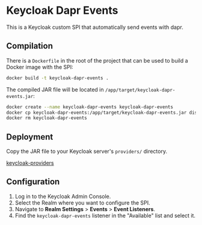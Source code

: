 # Keycloak Dapr Events

This is a Keycloak custom SPI that automatically send events with dapr.


## Compilation

There is a `Dockerfile` in the root of the project that can be used to build a Docker image with the SPI:

```bash
docker build -t keycloak-dapr-events .
```

The compiled JAR file will be located in `/app/target/keycloak-dapr-events.jar`:

```bash
docker create --name keycloak-dapr-events keycloak-dapr-events
docker cp keycloak-dapr-events:/app/target/keycloak-dapr-events.jar dist/keycloak-dapr-events.jar
docker rm keycloak-dapr-events
```


## Deployment

Copy the JAR file to your Keycloak server's `providers/` directory.

[keycloak-providers](https://github.com/ObaidDev/keycloak-providers)



## Configuration

1. Log in to the Keycloak Admin Console.
2. Select the Realm where you want to configure the SPI.
3. Navigate to **Realm Settings** > **Events** > **Event Listeners**.
4. Find the `keycloak-dapr-events` listener in the "Available" list and select it.
